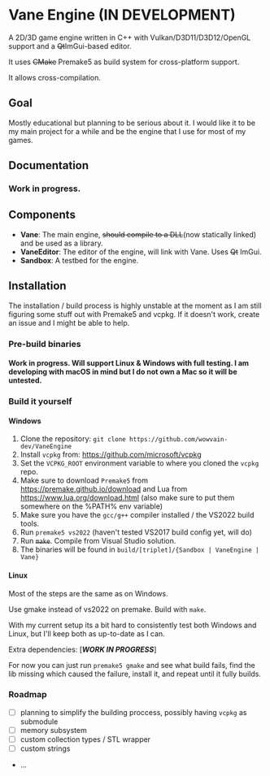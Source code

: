 # Vane Engine (IN DEVELOPMENT)

A 2D/3D game engine written in C++ with Vulkan/D3D11/D3D12/OpenGL support and a ~~Qt~~ImGui-based editor.

It uses ~~CMake~~ Premake5 as build system for cross-platform support.

It allows cross-compilation.

## Goal

Mostly educational but planning to be serious about it. I would like it to be my main project for a while and be the engine that I use for most of my games.

## Documentation

### Work in progress.

## Components
- **Vane**: The main engine, ~~should compile to a DLL~~(now statically linked) and be used as a library.
- **VaneEditor**: The editor of the engine, will link with Vane. Uses ~~Qt~~ ImGui.
- **Sandbox**: A testbed for the engine.

## Installation

The installation / build process is highly unstable at the moment as I am still figuring some stuff out with Premake5 and vcpkg. If it doesn't work, create an issue and I might be able to help.

### Pre-build binaries

#### Work in progress. Will support Linux & Windows with full testing. I am developing with macOS in mind but I do not own a Mac so it will be untested.

### Build it yourself

#### Windows

1. Clone the repository: `git clone https://github.com/wowvain-dev/VaneEngine`
2. Install `vcpkg` from: https://github.com/microsoft/vcpkg
3. Set the `VCPKG_ROOT` environment variable to where you cloned the `vcpkg` repo.
4. Make sure to download `Premake5` from https://premake.github.io/download and Lua from https://www.lua.org/download.html (also make sure to put them somewhere on the %PATH% env variable)
5. Make sure you have the `gcc/g++` compiler installed / the VS2022 build tools.
6. Run `premake5 vs2022` (haven't tested VS2017 build config yet, will do)
7. Run ~~`make`~~. Compile from Visual Studio solution.
8. The binaries will be found in `build/[triplet]/{Sandbox | VaneEngine | Vane}` 

#### Linux

Most of the steps are the same as on Windows. 

Use gmake instead of vs2022 on premake.
Build with `make`. 

With my current setup its a bit hard to consistently test both Windows and Linux, but I'll keep both as up-to-date as I can.

Extra dependencies: [***WORK IN PROGRESS***]

For now you can just run `premake5 gmake` and see what build fails, find the lib missing which caused the failure, install it, and repeat until it fully builds.

### Roadmap

- [ ] planning to simplify the building proccess, possibly having `vcpkg` as submodule
- [ ] memory subsystem
- [ ] custom collection types / STL wrapper
- [ ] custom strings
- ...